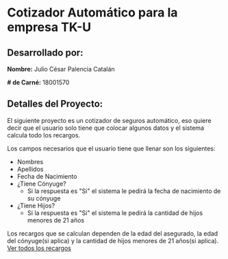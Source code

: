 # Cotizador Automático para la empresa TK-U
## Desarrollado por:

**Nombre:** Julio César Palencia Catalán

**# de Carné:** 18001570


## Detalles del Proyecto:

El siguiente proyecto es un cotizador de seguros automático, eso quiere decir que el usuario solo tiene que colocar algunos datos y el sistema calcula todo los recargos.

Los campos necesarios que el usuario tiene que llenar son los siguientes:

- Nombres
- Apellidos
- Fecha de Nacimiento
- ¿Tiene Cónyuge?
	- Si la respuesta es "Si" el sistema le pedirá la fecha de nacimiento de su cónyuge
- ¿Tiene Hijos?
	- Si la respuesta es "Si" el sistema le pedirá la cantidad de hijos menores de 21 años

Los recargos que se calculan dependen de la edad del asegurado, la edad del cónyuge(si aplica) y la cantidad de hijos menores de 21 años(si aplica). [Ver todos los recargos](https://github.com/isabelgg22/proyecto#requisitos)